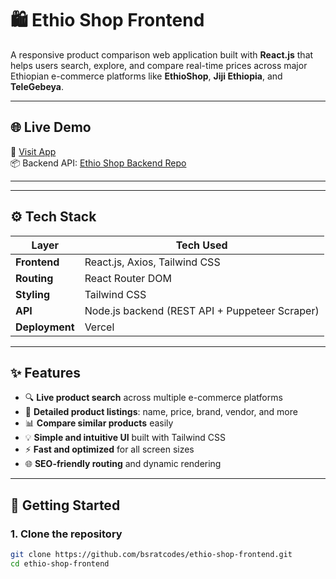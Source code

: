 # 🛍️ Ethio Shop Frontend

A responsive product comparison web application built with **React.js** that helps users search, explore, and compare real-time prices across major Ethiopian e-commerce platforms like **EthioShop**, **Jiji Ethiopia**, and **TeleGebeya**.

---

## 🌐 Live Demo

🔗 [Visit App](https://ethio-shop-frontend.vercel.app)  
📦 Backend API: [Ethio Shop Backend Repo](https://github.com/bsratcodes/ethio-shop-backend)

---

---

## ⚙️ Tech Stack

| Layer        | Tech Used                          |
|--------------|------------------------------------|
| **Frontend** | React.js, Axios, Tailwind CSS      |
| **Routing**  | React Router DOM                   |
| **Styling**  | Tailwind CSS                       |
| **API**      | Node.js backend (REST API + Puppeteer Scraper) |
| **Deployment** | Vercel                            |

---

## ✨ Features

- 🔍 **Live product search** across multiple e-commerce platforms  
- 🧾 **Detailed product listings**: name, price, brand, vendor, and more  
- 📊 **Compare similar products** easily  
- 💡 **Simple and intuitive UI** built with Tailwind CSS  
- ⚡ **Fast and optimized** for all screen sizes  
- 🌐 **SEO-friendly routing** and dynamic rendering  

---

## 🚀 Getting Started

### 1. Clone the repository

```bash
git clone https://github.com/bsratcodes/ethio-shop-frontend.git
cd ethio-shop-frontend

